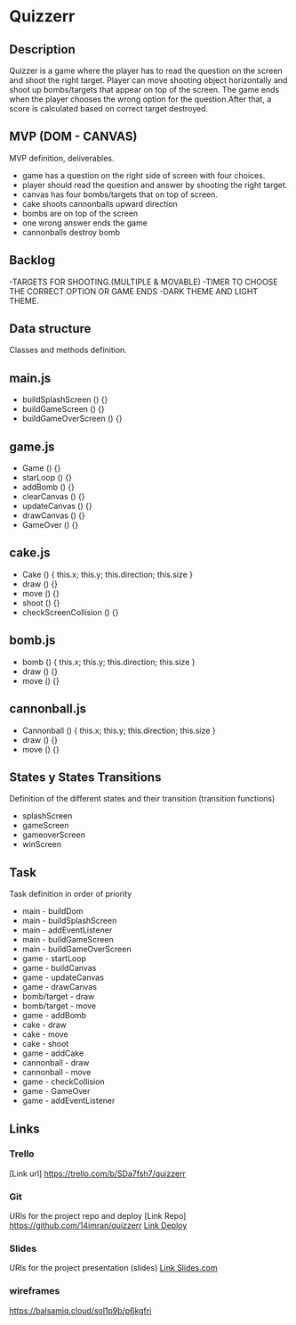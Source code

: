 # Quizzerr
## Description
Quizzer is a game where the player has to read the question on the screen and shoot the right target. Player can move shooting object horizontally and shoot up bombs/targets that appear on top of the screen. The game ends when the player chooses the wrong option for the question.After that, a score is calculated based on correct target destroyed.


## MVP (DOM - CANVAS)
MVP definition, deliverables.
- game has a question on the right side of screen with four choices.
- player should read the question and answer by shooting the right target.
- canvas has four bombs/targets that on top of screen.
- cake shoots cannonballs upward direction
- bombs are on top of the screen
- one wrong answer ends the game
- cannonballs destroy bomb



## Backlog


-TARGETS FOR SHOOTING.(MULTIPLE & MOVABLE)
-TIMER TO CHOOSE THE CORRECT OPTION OR GAME ENDS
-DARK THEME AND LIGHT THEME.


## Data structure
Classes and methods definition.
## main.js

- buildSplashScreen () {}
- buildGameScreen () {}
- buildGameOverScreen () {}

## game.js

- Game () {}
- starLoop () {}
- addBomb () {}
- clearCanvas () {}
- updateCanvas () {}
- drawCanvas () {}
- GameOver () {}

## cake.js 

- Cake () {
    this.x;
    this.y;
    this.direction;
    this.size
}
- draw () {}
- move () {}
- shoot () {}
- checkScreenCollision () {}

## bomb.js 

- bomb () {
    this.x;
    this.y;
    this.direction;
    this.size
}
- draw () {}
- move () {}


## cannonball.js 

- Cannonball () {
    this.x;
    this.y;
    this.direction;
    this.size
}
- draw () {}
- move () {}




## States y States Transitions
Definition of the different states and their transition (transition functions)

- splashScreen
- gameScreen
- gameoverScreen
- winScreen


## Task
Task definition in order of priority
- main - buildDom
- main - buildSplashScreen
- main - addEventListener
- main - buildGameScreen
- main - buildGameOverScreen
- game - startLoop
- game - buildCanvas
- game - updateCanvas
- game - drawCanvas
- bomb/target - draw
- bomb/target - move
- game - addBomb
- cake - draw
- cake - move
- cake - shoot
- game - addCake
- cannonball - draw
- cannonball - move
- game - checkCollision
- game - GameOver
- game - addEventListener

## Links


### Trello
[Link url] https://trello.com/b/SDa7fsh7/quizzerr


### Git
URls for the project repo and deploy
[Link Repo]  https://github.com/14imran/quizzerr
[Link Deploy](https://14imran.github.io/quizzerr/?)


### Slides
URls for the project presentation (slides)
[Link Slides.com](https://docs.google.com/presentation/d/1DGr6FQmXDpVRBahO52E055OejfWxAs3A8aNQVuJH-jM/edit?usp=sharing)

### wireframes
https://balsamiq.cloud/sol1p9b/p6kgfri
